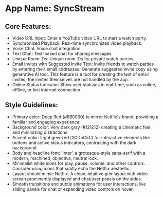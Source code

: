 # **App Name**: SyncStream

## Core Features:

- Video URL Input: Enter a YouTube video URL to start a watch party.
- Synchronized Playback: Real-time synchronized video playback.
- Voice Chat: Voice chat integration.
- Text Chat: Text-based chat for sharing messages.
- Unique Room IDs: Unique room IDs for private watch parties.
- Email Invites with Suggested Invite Text: Invite friends to watch parties by entering their email addresses. Generate suggested invite copy using generative AI tool. This feature is a tool for creating the text of email invites; the invites themselves are not handled by the app.
- Online Status Indicator: Show user statuses in real-time, such as online, offline, or lost internet connection.

## Style Guidelines:

- Primary color: Deep Red (#8B0000) to mirror Netflix's brand, providing a familiar and engaging experience.
- Background color: Very dark gray (#121212) creating a cinematic feel and minimizing distractions.
- Accent color: Light grey-red (#CD5C5C) for interactive elements like buttons and active status indicators, contrasting with the dark background.
- Body and headline font: 'Inter', a grotesque-style sans-serif with a modern, machined, objective, neutral look.
- Minimalist white icons for play, pause, volume, and other controls. Consider using icons that subtly echo the Netflix aesthetic.
- Layout should mimic Netflix. A clean, intuitive grid layout with video screen prominently displayed and chat/user panels on the sides.
- Smooth transitions and subtle animations for user interactions, like sliding panels for chat or expanding video controls on hover. 